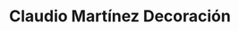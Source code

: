 ---
title: "Claudio Martínez Decoración"
url: /irun/claudio-martinez-decoracion/
shop: decoración interior
---